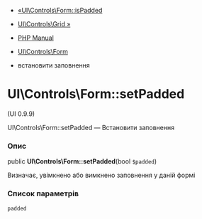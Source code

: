 - [«UI\Controls\Form::isPadded](ui-controls-form.ispadded.md)
- [UI\Controls\Grid »](class.ui-controls-grid.md)

- [PHP Manual](index.md)
- [UI\Controls\Form](class.ui-controls-form.md)
- встановити заповнення

# UI\Controls\Form::setPadded

(UI 0.9.9)

UI\Controls\Form::setPadded — Встановити заповнення

### Опис

public **UI\Controls\Form::setPadded**(bool `$padded`)

Визначає, увімкнено або вимкнено заповнення у даній формі

### Список параметрів

`padded`
